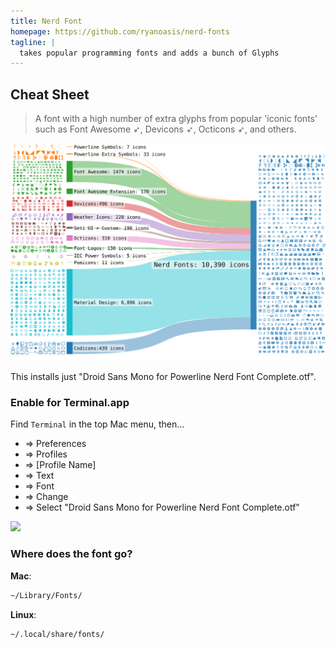 ```yaml
---
title: Nerd Font
homepage: https://github.com/ryanoasis/nerd-fonts
tagline: |
  takes popular programming fonts and adds a bunch of Glyphs
---
```


## Cheat Sheet

> A font with a high number of extra glyphs from popular 'iconic fonts' such as
> Font Awesome ➶, Devicons ➶, Octicons ➶, and others.

![](https://github.com/ryanoasis/nerd-fonts/raw/master/images/sankey-glyphs-combined-diagram.svg)

This installs just "Droid Sans Mono for Powerline Nerd Font Complete.otf".

### Enable for Terminal.app

Find `Terminal` in the top Mac menu, then...

- => Preferences
- => Profiles
- => [Profile Name]
- => Text
- => Font
- => Change
- => Select "Droid Sans Mono for Powerline Nerd Font Complete.otf"

![](https://i.imgur.com/zNrfJBa.png)

### Where does the font go?

**Mac**:

```bash
~/Library/Fonts/
```

**Linux**:

```bash
~/.local/share/fonts/
```
